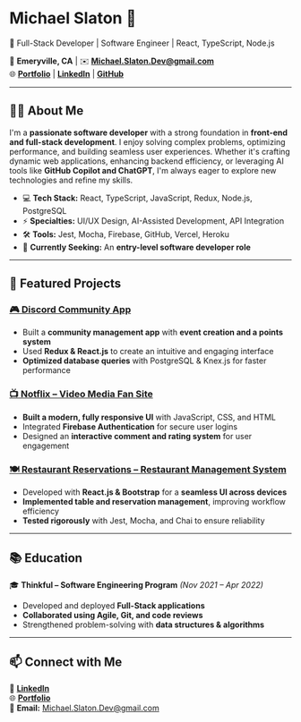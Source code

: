 # **Michael Slaton** 👋  
🚀 Full-Stack Developer | Software Engineer | React, TypeScript, Node.js  

📍 **Emeryville, CA** | ✉️ **Michael.Slaton.Dev@gmail.com**  
🌐 [**Portfolio**](https://MichaelSlatonDev.com) | [**LinkedIn**](https://www.linkedin.com/in/michaelslatondev/) | [**GitHub**](https://github.com/michaelslaton)  

---

## **👨‍💻 About Me**  
I'm a **passionate software developer** with a strong foundation in **front-end and full-stack development**. I enjoy solving complex problems, optimizing performance, and building seamless user experiences. Whether it's crafting dynamic web applications, enhancing backend efficiency, or leveraging AI tools like **GitHub Copilot and ChatGPT**, I'm always eager to explore new technologies and refine my skills. 

- 💻 **Tech Stack:** React, TypeScript, JavaScript, Redux, Node.js, PostgreSQL  
- ⚡ **Specialties:** UI/UX Design, AI-Assisted Development, API Integration  
- 🛠️ **Tools:** Jest, Mocha, Firebase, GitHub, Vercel, Heroku  
- 🎯 **Currently Seeking:** An **entry-level software developer role**  

---

## **📌 Featured Projects**  

### [🎮 Discord Community App](https://github.com/michaelslaton/remazon)  
- Built a **community management app** with **event creation and a points system**  
- Used **Redux & React.js** to create an intuitive and engaging interface  
- **Optimized database queries** with PostgreSQL & Knex.js for faster performance  

### [📺 Notflix – Video Media Fan Site](https://github.com/GolamHossain9355/notflix-front)  
- **Built a modern, fully responsive UI** with JavaScript, CSS, and HTML  
- Integrated **Firebase Authentication** for secure user logins  
- Designed an **interactive comment and rating system** for user engagement  

### [🍽️ Restaurant Reservations – Restaurant Management System](https://github.com/michaelslaton/ms-restaurant-reservations)  
- Developed with **React.js & Bootstrap** for a **seamless UI across devices**  
- **Implemented table and reservation management**, improving workflow efficiency  
- **Tested rigorously** with Jest, Mocha, and Chai to ensure reliability  

---

## **📚 Education**  
🎓 **Thinkful – Software Engineering Program** *(Nov 2021 – Apr 2022)*  
- Developed and deployed **Full-Stack applications**  
- **Collaborated using Agile, Git, and code reviews**  
- Strengthened problem-solving with **data structures & algorithms**  

---

## **📫 Connect with Me**  
💼 [**LinkedIn**](https://www.linkedin.com/in/michaelslatondev/)  
🌐 [**Portfolio**](https://MichaelSlatonDev.com)  
📩 **Email:** Michael.Slaton.Dev@gmail.com  